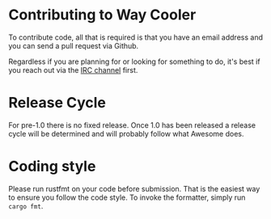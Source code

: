 # Contributing to Way Cooler

To contribute code, all that is required is that you have an email address and you can send a pull request via Github.

Regardless if you are planning for or looking for something to do, it's best if you reach out via the [IRC channel](https://webchat.freenode.net/?channels=awesome&uio=d4) first.

# Release Cycle
For pre-1.0 there is no fixed release. Once 1.0 has been released a release cycle will be determined and will probably follow what Awesome does.

# Coding style
Please run rustfmt on your code before submission. That is the easiest way to ensure you follow the code style. To invoke the formatter, simply run `cargo fmt`.
